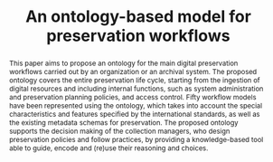 ---
abstract: 'This paper aims to propose an ontology for the main digital preservation
  workflows carried out by an organization or an archival system. The proposed ontology
  covers the entire preservation life cycle, starting from the ingestion of digital
  resources and including internal functions, such as system administration and preservation
  planning policies, and access control. Fifty workflow models have been represented
  using the ontology, which takes into account the special characteristics and features
  specified by the international standards, as well as the existing metadata schemas
  for preservation. The proposed ontology supports the decision making of the collection
  managers, who design preservation policies and follow practices, by providing a
  knowledge-based tool able to guide, encode and

  (re)use their reasoning and choices.'
creators:
- Mikelakis, Michalis
- Papatheodorou, Christos
date: null
document_url: https://services.phaidra.univie.ac.at/api/object/o:293677/download
grand_parent: iPRES
institutions: []
keywords:
- ischool
- toronto
- canada
- digital preservation workflows
- ontology
- oais model
landing_page_url: https://phaidra.univie.ac.at/o:293677
language: eng
layout: publication
license: CC BY-NC-SA 3.0 AT
notes_url: null
parent: iPRES 2012
presentation_url: null
publication_type: paper
size: 922939
source_name: iPRES
title: An ontology-based model for preservation workflows
year: 2012
---